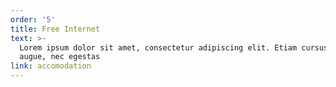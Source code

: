 ```yaml
---
order: '5'
title: Free Internet
text: >-
  Lorem ipsum dolor sit amet, consectetur adipiscing elit. Etiam cursus finibus
  augue, nec egestas
link: accomodation
---
```

